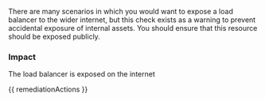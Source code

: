 
There are many scenarios in which you would want to expose a load balancer to the wider internet, but this check exists as a warning to prevent accidental exposure of internal assets. You should ensure that this resource should be exposed publicly.

### Impact
The load balancer is exposed on the internet

<!-- DO NOT CHANGE -->
{{ remediationActions }}


